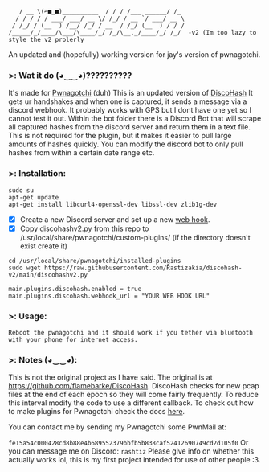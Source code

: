 ```    ____                    __  __           __      
   / __ \(⌐■_■)__________  / / / /___ ______/ /_ 
  / / / / / ___/ ___/ __ \/ /_/ / __ `/ ___/ __ \
 / /_/ / (__  ) /__/ /_/ / __  / /_/ (__  ) / / /
/_____/_/____/\___/\____/_/ /_/\__,_/____/_/ /_/  -v2 (Im too lazy to style the v2 prolerly
```
An updated and (hopefully) working version for jay's version of pwnagotchi.

### >: Wat it do (◕‿‿◕)??????????
It's made for [Pwnagotchi](https://pwnagotchi.ai/) (duh)
This is an updated version of [DiscoHash](https://github.com/flamebarke/DiscoHash)
It gets ur handshakes and when one is captured, it sends a message via a discord webhook.
It probably works with GPS but I dont have one yet so I cannot test it out.
Within the bot folder there is a Discord Bot that will scrape all captured hashes from the discord server and return them in a text file. This is not required for the plugin, but it makes it easier to pull large amounts of hashes quickly. You can modify the discord bot to only pull hashes from within a certain date range etc.


### >: Installation:
```
sudo su
apt-get update
apt-get install libcurl4-openssl-dev libssl-dev zlib1g-dev
```

- [X] Create a new Discord server and set up a new [web hook](https://support.discord.com/hc/en-us/articles/228383668-Intro-to-Webhooks).
- [X] Copy discohashv2.py from this repo to /usr/local/share/pwnagotchi/custom-plugins/ (if the directory doesn't exist create it)

```
cd /usr/local/share/pwnagotchi/installed-plugins
sudo wget https://raw.githubusercontent.com/Rastizakia/discohash-v2/main/discohashv2.py
```

```
main.plugins.discohash.enabled = true
main.plugins.discohash.webhook_url = "YOUR WEB HOOK URL"
```

### >: Usage:
```
Reboot the pwnagotchi and it should work if you tether via bluetooth with your phone for internet access.
```

### >: Notes (◕‿‿◕):

This is not the original project as I have said. The original is at https://github.com/flamebarke/DiscoHash.
DiscoHash checks for new pcap files at the end of each epoch so they will come fairly frequently. To reduce this interval modify the code to use a different callback. 
To check out how to make plugins for Pwnagotchi check the docs [here](https://pwnagotchi.ai/plugins/#developing-your-own-plugin).

You can contact me by sending my Pwnagotchi some PwnMail at:

`fe15a54c000428cd8b88e4b689552379bbfb5b838caf52412690749cd2d105f0`
Or you can message me on Discord:
`rashtiz`
Please give info on whether this actually works lol, this is my first project intended for use of other people :3.
